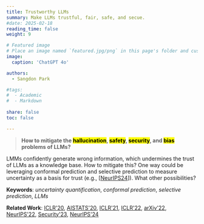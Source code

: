 ```yaml
---
title: Trustworthy LLMs 
summary: Make LLMs trustful, fair, safe, and secue.
#date: 2025-02-18
reading_time: false
weight: 9

# Featured image
# Place an image named `featured.jpg/png` in this page's folder and customize its options here.
image:
  caption: 'ChatGPT 4o'

authors:
  - Sangdon Park

#tags:
#  - Academic
#  - Markdown
  
share: false
toc: false

---
```



> **How to mitigate the <mark>hallucination</mark>, <mark>safety</mark>, <mark>security</mark>, and <mark>bias</mark> problems of LLMs?**


LMMs confidently generate wrong information, which undermines the trust of LLMs as a knowledge base.
How to mitigate this?
One way could be leveraging conformal prediction and selective prediction to measure uncertainty as a basis for trust (e.g., [[NeurIPS24](https://arxiv.org/abs/2307.09254)]).
What other possibilities?


**Keywords**: *uncertainty quantification*, *conformal prediction*, *selective prediction*, *LLMs*

**Related Work**:
[ICLR'20](https://openreview.net/forum?id=BJxVI04YvB),
[AISTATS'20](http://proceedings.mlr.press/v108/park20b/park20b.pdf),
[ICLR'21](https://openreview.net/forum?id=Qk-Wq5AIjpq),
[ICLR'22](https://openreview.net/pdf?id=DhP9L8vIyLc),
[arXiv'22](https://arxiv.org/abs/2204.07482),
[NeurIPS'22](https://openreview.net/forum?id=s6ygs1UCOw1),
[Security'23](https://www.usenix.org/conference/usenixsecurity23/presentation/park),
[NeurIPS'24](https://arxiv.org/abs/2307.09254)
